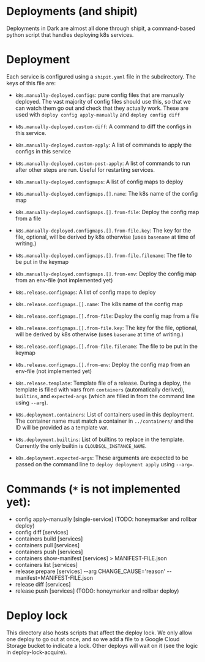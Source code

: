 # Deployments (and shipit)

Deployments in Dark are almost all done through shipit, a command-based python script
that handles deploying k8s services.

# Deployment

Each service is configured using a `shipit.yaml` file in the subdirectory. The keys of this file are:

- `k8s.manually-deployed.configs`:
  pure config files that are manually deployed. The vast majority of config files
  should use this, so that we can watch them go out and check that they actually
  work. These are used with `deploy config apply-manually` and `deploy config diff`

- `k8s.manually-deployed.custom-diff`:
  A command to diff the configs in this service.

- `k8s.manually-deployed.custom-apply`:
  A list of commands to apply the configs in this service

- `k8s.manually-deployed.custom-post-apply`:
  A list of commands to run after other steps are run. Useful for restarting services.

- `k8s.manually-deployed.configmaps`:
  A list of config maps to deploy

- `k8s.manually-deployed.configmaps.[].name`:
  The k8s name of the config map

- `k8s.manually-deployed.configmaps.[].from-file`:
  Deploy the config map from a file

- `k8s.manually-deployed.configmaps.[].from-file.key`:
  The key for the file, optional, will be derived by k8s otherwise (uses `basename` at
  time of writing.)

- `k8s.manually-deployed.configmaps.[].from-file.filename`:
  The file to be put in the keymap

- `k8s.manually-deployed.configmaps.[].from-env`:
  Deploy the config map from an env-file (not implemented yet)

- `k8s.release.configmaps`:
  A list of config maps to deploy

- `k8s.release.configmaps.[].name`:
  The k8s name of the config map

- `k8s.release.configmaps.[].from-file`:
  Deploy the config map from a file

- `k8s.release.configmaps.[].from-file.key`:
  The key for the file, optional, will be derived by k8s otherwise (uses `basename` at
  time of writing.)

- `k8s.release.configmaps.[].from-file.filename`:
  The file to be put in the keymap

- `k8s.release.configmaps.[].from-env`:
  Deploy the config map from an env-file (not implemented yet)

- `k8s.release.template`:
  Template file of a release. During a deploy, the template is filled with vars from
  `containers` (automatically derived), `builtins`, and `expected-args` (which are
  filled in from the command line using `--arg`).

- `k8s.deployment.containers`:
  List of containers used in this deployment. The container name must match a
  container in `../containers/` and the ID will be provided as a template var.

- `k8s.deployment.builtins`:
  List of builtins to replace in the template. Currently the only builtin is
  `CLOUDSQL_INSTANCE_NAME`.

- `k8s.deployment.expected-args`:
  These arguments are expected to be passed on the command line to `deploy deployment apply` using `--arg=`.

# Commands (`*` is not implemented yet):

- config apply-manually [single-service] (TODO: honeymarker and rollbar deploy)
- config diff [services]
- containers build [services]
- containers pull [services]
- containers push [services]
- containers show-manifest [services] > MANIFEST-FILE.json
- containers list [services]
- release prepare [services] --arg CHANGE_CAUSE='reason' --manifest=MANIFEST-FILE.json
- release diff [services]
- release push [services] (TODO: honeymarker and rollbar deploy)

# Deploy lock

This directory also hosts scripts that affect the deploy lock. We only allow one
deploy to go out at once, and so we add a file to a Google Cloud Storage bucket to
indicate a lock. Other deploys will wait on it (see the logic in deploy-lock-acquire).
